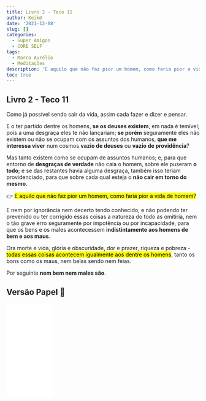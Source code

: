 ```yaml
---
title: Livro 2 - Teco 11
author: Keik@
date: '2021-12-08'
slug: []
categories:
  - Super Amigos
  - CORE SELF
tags:
  - Marco Aurélio
  - Meditações
description: 'E aquilo que não faz pior um homem, como faria pior a vida de homem?'
toc: true
---
```


## Livro 2 - Teco 11

Como já possível sendo sair da vida, assim cada fazer e dizer e pensar. 

E o ter partido dentre os homens, **se os deuses existem**, em nada é temível; pois a uma desgraça eles te não lançariam; **se porém** seguramente eles não existem ou não se ocupam com os assuntos dos humanos, **que me interessa viver** num cosmos **vazio de deuses** ou **vazio de providência**?

Mas tanto existem como se ocupam de assuntos humanos; e, para que entorno de **desgraças de verdade** não caia o homem, sobre ele puseram **o todo**; e se das restantes havia alguma desgraça, também isso teriam providenciado, para que sobre cada qual esteja o **não cair em torno do mesmo**.

:point_right: <mark>E aquilo que não faz pior um homem, como faria pior a vida de homem?</mark>

E nem por ignorância nem decerto tendo conhecido, e não podendo ter prevenido ou ter corrigido essas coisas a natureza do todo as omitiria, nem o tão grave erro seguramente por impotência ou por incapacidade, para que os bens e os males acontecessem **indistintamente aos homens de bem e aos maus**.

Ora morte e vida, glória e obscuridade, dor e prazer, riqueza e pobreza -  <mark>todas essas coisas acontecem igualmente aos dentre os homens</mark>, tanto os bons como os maus, nem belas sendo nem feias. 

Por seguinte **nem bem nem males são**.


## Versão Papel :book:
<iframe style="width:120px;height:240px;" marginwidth="0" marginheight="0" scrolling="no" frameborder="0" src="//ws-na.amazon-adsystem.com/widgets/q?ServiceVersion=20070822&OneJS=1&Operation=GetAdHtml&MarketPlace=BR&source=ss&ref=as_ss_li_til&ad_type=product_link&tracking_id=mundodekeika-20&language=pt_BR&marketplace=amazon&region=BR&placement=B092FVY4BB&asins=B092FVY4BB&linkId=37c5ec14221f61f811029aa88b520891&show_border=true&link_opens_in_new_window=true"></iframe>